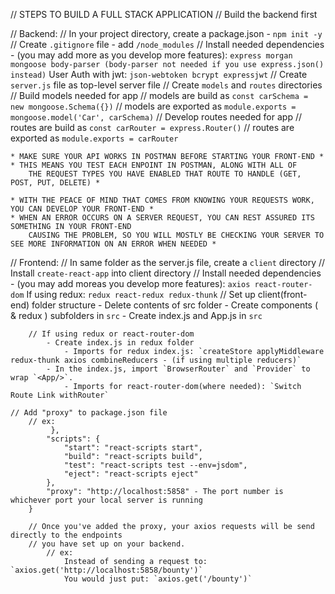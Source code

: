 // STEPS TO BUILD A FULL STACK APPLICATION
    // Build the backend first

// Backend:
    // In your project directory, create a package.json - `npm init -y`
    // Create `.gitignore` file - add `/node_modules`
    // Install needed dependencies - (you may add more as you develop more features):
                    `express morgan mongoose body-parser (body-parser not needed if you use express.json() instead)`
                 User Auth with jwt:
                    `json-webtoken bcrypt expressjwt`
    // Create `server.js` file as top-level server file 
    // Create `models` and `routes` directories
        // Build models needed for app
            // models are build as `const carSchema = new mongoose.Schema({})`
            // models are exported as `module.exports = mongoose.model('Car', carSchema)`
        // Develop routes needed for app
            // routes are build as `const carRouter = express.Router()`
            // routes are exported as `module.exports = carRouter`


    * MAKE SURE YOUR API WORKS IN POSTMAN BEFORE STARTING YOUR FRONT-END *
    * THIS MEANS YOU TEST EACH ENPOINT IN POSTMAN, ALONG WITH ALL OF 
        THE REQUEST TYPES YOU HAVE ENABLED THAT ROUTE TO HANDLE (GET, POST, PUT, DELETE) *

    * WITH THE PEACE OF MIND THAT COMES FROM KNOWING YOUR REQUESTS WORK, YOU CAN DEVELOP YOUR FRONT-END *
    * WHEN AN ERROR OCCURS ON A SERVER REQUEST, YOU CAN REST ASSURED ITS SOMETHING IN YOUR FRONT-END 
        CAUSING THE PROBLEM, SO YOU WILL MOSTLY BE CHECKING YOUR SERVER TO SEE MORE INFORMATION ON AN ERROR WHEN NEEDED *





// Frontend:
    // In same folder as the server.js file, create a `client` directory
    // Install `create-react-app` into client directory
    // Install needed dependencies - (you may add moreas you develop more features):
                    `axios react-router-dom`
                If using redux: 
                    `redux react-redux redux-thunk`
    // Set up client(front-end) folder structure
        - Delete contents of src folder
        - Create components ( & redux ) subfolders in `src`
        - Create index.js and App.js in `src`

        // If using redux or react-router-dom
            - Create index.js in redux folder
                - Imports for redux index.js: `createStore applyMiddleware redux-thunk axios combineReducers - (if using multiple reducers)` 
            - In the index.js, import `BrowserRouter` and `Provider` to wrap `<App/>`.
                - Imports for react-router-dom(where needed): `Switch Route Link withRouter`
            
    // Add "proxy" to package.json file
        // ex: 
             },
            "scripts": {
                "start": "react-scripts start",
                "build": "react-scripts build",
                "test": "react-scripts test --env=jsdom",
                "eject": "react-scripts eject"
            },
            "proxy": "http://localhost:5858" - The port number is whichever port your local server is running
        } 
        
        // Once you've added the proxy, your axios requests will be send directly to the endpoints
        // you have set up on your backend.
            // ex:
                Instead of sending a request to: `axios.get('http://localhost:5858/bounty')`
                You would just put: `axios.get('/bounty')`

